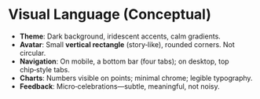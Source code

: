 # Visual Language (Conceptual)

- **Theme**: Dark background, iridescent accents, calm gradients.  
- **Avatar**: Small **vertical rectangle** (story‑like), rounded corners. Not circular.  
- **Navigation**: On mobile, a bottom bar (four tabs); on desktop, top chip‑style tabs.  
- **Charts**: Numbers visible on points; minimal chrome; legible typography.  
- **Feedback**: Micro‑celebrations—subtle, meaningful, not noisy.
